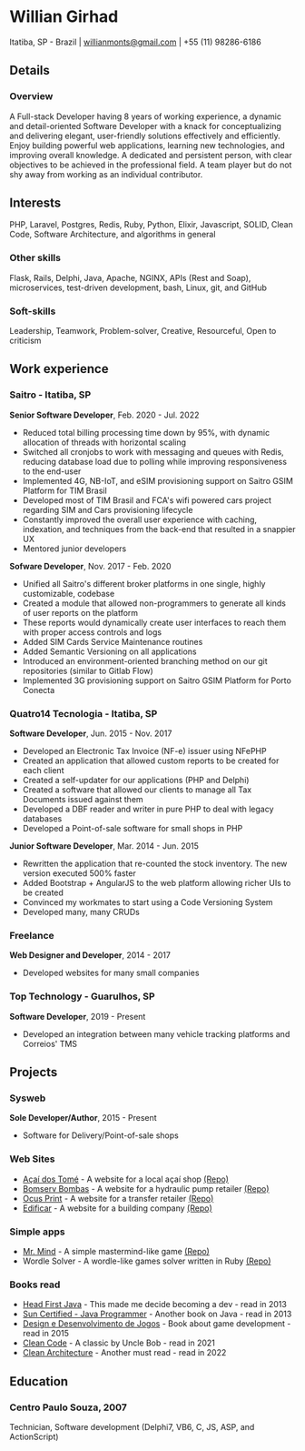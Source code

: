 # Willian Girhad
Itatiba, SP - Brazil | willianmonts@gmail.com | +55 (11) 98286-6186

## Details

### Overview
A Full-stack Developer having 8 years of working experience, a dynamic and detail-oriented Software Developer with a knack for conceptualizing and delivering elegant, user-friendly solutions effectively and efficiently.
Enjoy building powerful web applications, learning new technologies, and improving overall knowledge. A dedicated and persistent person, with clear objectives to be achieved in the professional field. A team player but do not shy away from working as an individual contributor.

## Interests
PHP, Laravel, Postgres, Redis, Ruby, Python, Elixir, Javascript, SOLID, Clean Code, Software Architecture, and algorithms in general

### Other skills
Flask, Rails, Delphi, Java, Apache, NGINX, APIs (Rest and Soap), microservices, test-driven development, bash, Linux, git, and GitHub

### Soft-skills
Leadership, Teamwork, Problem-solver, Creative, Resourceful, Open to criticism

## Work experience
### Saitro - Itatiba, SP
**Senior Software Developer**, Feb. 2020 - Jul. 2022
- Reduced total billing processing time down by 95%, with dynamic allocation of threads with horizontal scaling
- Switched all cronjobs to work with messaging and queues with Redis, reducing database load due to polling while improving responsiveness to the end-user
- Implemented 4G, NB-IoT, and eSIM provisioning support on Saitro GSIM Platform for TIM Brasil
- Developed most of TIM Brasil and FCA's wifi powered cars project regarding SIM and Cars provisioning lifecycle
- Constantly improved the overall user experience with caching, indexation, and techniques from the back-end that resulted in a snappier UX
- Mentored junior developers

**Sofware Developer**, Nov. 2017 - Feb. 2020
- Unified all Saitro's different broker platforms in one single, highly customizable, codebase
- Created a module that allowed non-programmers to generate all kinds of user reports on the platform
- These reports would dynamically create user interfaces to reach them with proper access controls and logs
- Added SIM Cards Service Maintenance routines
- Added Semantic Versioning on all applications
- Introduced an environment-oriented branching method on our git repositories (similar to Gitlab Flow)
- Implemented 3G provisioning support on Saitro GSIM Platform for Porto Conecta

### Quatro14 Tecnologia - Itatiba, SP
**Software Developer**, Jun. 2015 - Nov. 2017
- Developed an Electronic Tax Invoice (NF-e) issuer using NFePHP
- Created an application that allowed custom reports to be created for each client
- Created a self-updater for our applications (PHP and Delphi)
- Created a software that allowed our clients to manage all Tax Documents issued against them
- Developed a DBF reader and writer in pure PHP to deal with legacy databases
- Developed a Point-of-sale software for small shops in PHP

**Junior Software Developer**, Mar. 2014 - Jun. 2015
- Rewritten the application that re-counted the stock inventory. The new version executed 500% faster
- Added Bootstrap + AngularJS to the web platform allowing richer UIs to be created
- Convinced my workmates to start using a Code Versioning System
- Developed many, many CRUDs

### Freelance
**Web Designer and Developer**, 2014 - 2017
- Developed websites for many small companies

### Top Technology - Guarulhos, SP
**Software Developer**, 2019 - Present
- Developed an integration between many vehicle tracking platforms and Correios' TMS

## Projects

### Sysweb
**Sole Developer/Author**, 2015 - Present
- Software for Delivery/Point-of-sale shops

### Web Sites
- [Açaí dos Tomé](https://www.girhad.com.br/sites/acaidostome/) - A website for a local açaí shop [(Repo)](https://github.com/wgirhad/acaidostome-website)
- [Bomserv Bombas](https://wgirhad.github.io/bomserv-website/) - A website for a hydraulic pump retailer [(Repo)](https://github.com/wgirhad/bomserv-website)
- [Ocus Print](https://wgirhad.github.io/ocusprint-website/) - A website for a transfer retailer [(Repo)](https://github.com/wgirhad/ocusprint-website)
- [Edificar](https://wgirhad.github.io/edificar-website/) - A website for a building company [(Repo)](https://github.com/wgirhad/edificar-website)

### Simple apps
- [Mr. Mind](https://www.girhad.com.br/games/mrmind/) - A simple mastermind-like game [(Repo)](https://github.com/wgirhad/mrmind)
- Wordle Solver - A wordle-like games solver written in Ruby [(Repo)](https://github.com/wgirhad/wordle-solver)

### Books read
- [Head First Java](https://isbnsearch.org/isbn/9780596009205) - This made me decide becoming a dev - read in 2013
- [Sun Certified - Java Programmer](https://isbnsearch.org/isbn/9788573939224) - Another book on Java - read in 2013
- [Design e Desenvolvimento de Jogos](https://isbnsearch.org/isbn/9789727227624) - Book about game development - read in 2015
- [Clean Code](https://isbnsearch.org/isbn/9780132350884) - A classic by Uncle Bob - read in 2021
- [Clean Architecture](https://isbnsearch.org/isbn/9780134494166) - Another must read - read in 2022

## Education
### Centro Paulo Souza, 2007
Technician, Software development (Delphi7, VB6, C, JS, ASP, and ActionScript)
